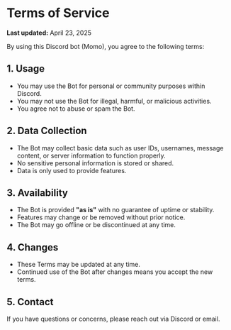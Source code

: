 # Terms of Service

**Last updated:** April 23, 2025

By using this Discord bot (Momo), you agree to the following terms:


## 1. Usage

- You may use the Bot for personal or community purposes within Discord.
- You may not use the Bot for illegal, harmful, or malicious activities.
- You agree not to abuse or spam the Bot.


## 2. Data Collection

- The Bot may collect basic data such as user IDs, usernames, message content, or server information to function properly.
- No sensitive personal information is stored or shared.
- Data is only used to provide features.


## 3. Availability

- The Bot is provided **"as is"** with no guarantee of uptime or stability.
- Features may change or be removed without prior notice.
- The Bot may go offline or be discontinued at any time.


## 4. Changes

- These Terms may be updated at any time.
- Continued use of the Bot after changes means you accept the new terms.


## 5. Contact

If you have questions or concerns, please reach out via Discord or email.

